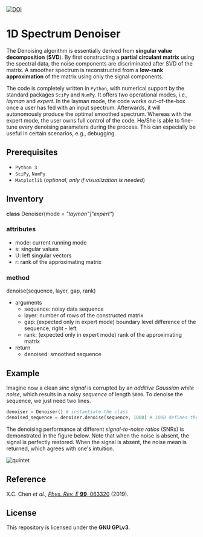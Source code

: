 [![DOI](https://zenodo.org/badge/173396157.svg)](https://zenodo.org/badge/latestdoi/173396157)

# 1D Spectrum Denoiser
The Denoising algorithm is essentially derived from **singular value decomposition** (**SVD**).
By first constructing a **partial circulant matrix** using the spectral data, the noise components are discriminated after SVD of the matrix.
A smoother spectrum is reconstructed from a **low-rank approximation** of the matrix using only the signal components.

The code is completely written in `Python`, with numerical support by the standard packages `SciPy` and `NumPy`.
It offers two operational modes, i.e., _layman_ and _expert_.
In the layman mode, the code works out-of-the-box once a user has fed with an input spectrum.
Afterwards, it will autonomously produce the optimal smoothed spectrum.
Whereas with the expert mode, the user owns full control of the code.
He/She is able to fine-tune every denoising parameters during the process.
This can especially be useful in certain scenarios, e.g., debugging.

## Prerequisites
 - `Python 3`
 - `SciPy`, `NumPy`
 - `Matplotlib` (_optional, only if visualization is needed_)

## Inventory
**class** Denoiser(mode = _"layman"|"expert"_)

### attributes
 - mode: current running mode
 - s: singular values
 - U: left singular vectors
 - r: rank of the approximating matrix

### method
denoise(sequence, layer, gap, rank)
 - arguments
   * sequence: noisy data sequence
   * layer: number of rows of the constructed matrix
   * gap: (expected only in expert mode) boundary level difference of the sequence, right - left
   * rank: (expected only in expert mode) rank of the approximating matrix
 - return
   * denoised: smoothed sequence

## Example
Imagine now a clean _sinc signal_ is corrupted by an _additive Gaussian white noise_, which results in a noisy _sequence_ of length `5000`.
To denoise the sequence, we just need two lines.

``` python
denoiser = Denoiser() # instantiate the class
denoised_sequence = denoiser.denoise(sequence, 1000) # 1000 defines the number of rows of the constructed matrix
```

The denoising performance at different _signal-to-noise ratios_ (SNRs) is demonstrated in the figure below. 
Note that when the noise is absent, the signal is perfectly restored.
When the signal is absent, the noise mean is returned, which agrees with one's intuition.

![quintet](./example.png)

## Reference
X.C. Chen _et al._, [_Phys. Rev. E_ **99**, 063320](https://doi.org/10.1103/PhysRevE.99.063320) (2019).

## License
This repository is licensed under the **GNU GPLv3**.
